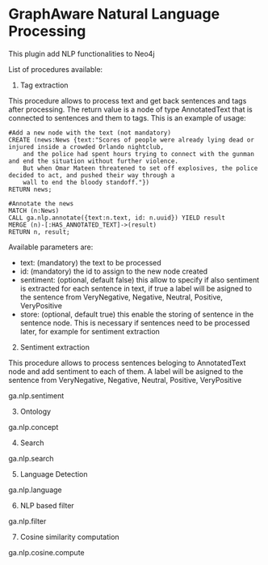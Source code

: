 GraphAware Natural Language Processing
=========================================================

This plugin add NLP functionalities to Neo4j

List of procedures available:

1. Tag extraction 

This procedure allows to process text and get back sentences and tags after processing. The return value is a node of type AnnotatedText that is connected to sentences and them to tags.
This is an example of usage:

```
#Add a new node with the text (not mandatory)
CREATE (news:News {text:"Scores of people were already lying dead or injured inside a crowded Orlando nightclub,
    and the police had spent hours trying to connect with the gunman and end the situation without further violence.
    But when Omar Mateen threatened to set off explosives, the police decided to act, and pushed their way through a
    wall to end the bloody standoff."}) 
RETURN news;

#Annotate the news
MATCH (n:News)
CALL ga.nlp.annotate({text:n.text, id: n.uuid}) YIELD result
MERGE (n)-[:HAS_ANNOTATED_TEXT]->(result)
RETURN n, result;
```

Available parameters are:

* text: (mandatory) the text to be processed
* id: (mandatory) the id to assign to the new node created
* sentiment: (optional, default false) this allow to specify if also sentiment is extracted for each sentence in text, if true a label will be asigned to the sentence from VeryNegative, Negative, Neutral, Positive, VeryPositive
* store: (optional, default true) this enable the storing of sentence in the sentence node. This is necessary if sentences need to be processed later, for example for sentiment extraction

2. Sentiment extraction

This procedure allows to process sentences beloging to AnnotatedText node and add sentiment to each of them. A label will be asigned to the sentence from VeryNegative, Negative, Neutral, Positive, VeryPositive

ga.nlp.sentiment

3. Ontology

ga.nlp.concept

4. Search

ga.nlp.search

5. Language Detection

ga.nlp.language

6. NLP based filter

ga.nlp.filter

7. Cosine similarity computation

ga.nlp.cosine.compute

